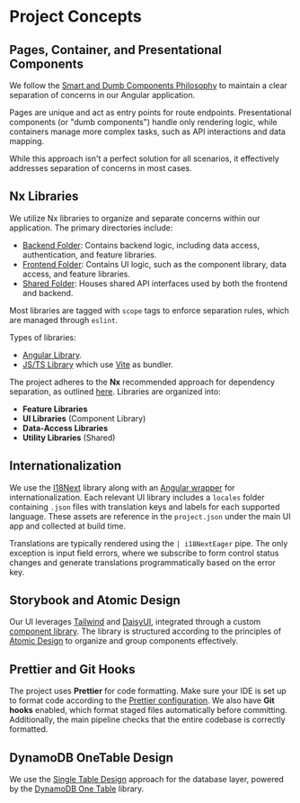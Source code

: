 # Project Concepts

## Pages, Container, and Presentational Components

We follow the [Smart and Dumb Components Philosophy](https://medium.com/@dan_abramov/smart-and-dumb-components-7ca2f9a7c7d0) to maintain a clear separation of concerns in our Angular application.

Pages are unique and act as entry points for route endpoints. Presentational components (or "dumb components") handle only rendering logic, while containers manage more complex tasks, such as API interactions and data mapping.

While this approach isn't a perfect solution for all scenarios, it effectively addresses separation of concerns in most cases.

## Nx Libraries

We utilize Nx libraries to organize and separate concerns within our application. The primary directories include:

- [Backend Folder](../libs/backend): Contains backend logic, including data access, authentication, and feature libraries.
- [Frontend Folder](../libs/frontend): Contains UI logic, such as the component library, data access, and feature libraries.
- [Shared Folder](../libs/shared): Houses shared API interfaces used by both the frontend and backend.

Most libraries are tagged with `scope` tags to enforce separation rules, which are managed through `eslint`.

Types of libraries:

- [Angular Library](https://nx.dev/nx-api/angular/generators/library).
- [JS/TS Library](https://nx.dev/nx-api/js/generators/library) which use [Vite](https://vite.dev/) as bundler.

The project adheres to the **Nx** recommended approach for dependency separation, as outlined [here](https://nx.dev/concepts/decisions/project-dependency-rules). Libraries are organized into:

- **Feature Libraries**
- **UI Libraries** (Component Library)
- **Data-Access Libraries**
- **Utility Libraries** (Shared)

## Internationalization

We use the [I18Next](https://www.i18next.com/) library along with an [Angular wrapper](https://www.npmjs.com/package/angular-i18next) for internationalization. Each relevant UI library includes a `locales` folder containing `.json` files with translation keys and labels for each supported language.
These assets are reference in the `project.json` under the main UI app and collected at build time.

Translations are typically rendered using the `| i18NextEager` pipe. The only exception is input field errors, where we subscribe to form control status changes and generate translations programmatically based on the error key.

## Storybook and Atomic Design

Our UI leverages [Tailwind](https://tailwindcss.com/) and [DaisyUI](https://daisyui.com/docs/install/), integrated through a custom [component library](../libs/frontend/component-library). The library is structured according to the principles of [Atomic Design](https://bradfrost.com/blog/post/atomic-web-design/) to organize and group components effectively.

## Prettier and Git Hooks

The project uses **Prettier** for code formatting. Make sure your IDE is set up to format code according to the [Prettier configuration](../.prettierrc). We also have **Git hooks** enabled, which format staged files automatically before committing. Additionally, the main pipeline checks that the entire codebase is correctly formatted.

## DynamoDB OneTable Design

We use the [Single Table Design](https://www.alexdebrie.com/posts/dynamodb-single-table/) approach for the database layer, powered by the [DynamoDB One Table](https://doc.onetable.io/start/quick-tour/) library.
